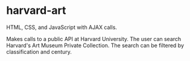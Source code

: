 # harvard-art
HTML, CSS, and JavaScript with AJAX calls.

Makes calls to a public API at Harvard University. The user can search Harvard's Art Museum Private Collection. The search can be filtered by classification and century.
